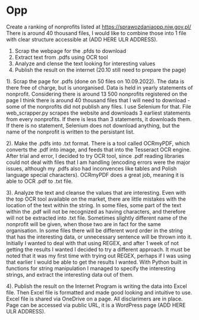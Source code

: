 # Opp
Create a ranking of nonprofits listed at https://sprawozdaniaopp.niw.gov.pl/
There is around 40 thousand files, I would like to combine those into 1 file with clear structure accessible at (ADD HERE ULR ADDRESS). 

1. Scrap the webpage for the .pfds to download
2. Extract text from .pdfs using OCR tool
3. Analyze and clense the text looking for interesting values
4. Publish the result on the internet (20.10 still need to prepare the page)

1). Scrap the page for .pdfs (done on 50 files on 10.09.2022). The data is there free of charge, but is unorganised. Data is held in yearly statements of nonprofit. Considering there is around 13 500 nonprofits registered on the page I think there is around 40 thousand files that I will need to download - some of the nonprofits did not publish any files.
I use Selenium for that. File web_scrapper.py scrapes the website and downloads 3 earliest statements from every nonprofits. If there is less than 3 statements, it downloads them. If there is no statement, Selenium does not download anything, but the name of the nonprofit is written to the persistant list.

2). Make the .pdfs into .txt format.
There is a tool called OCRmyPDF, which converts the .pdf into image, and feeds that into the Tesseract OCR engine. After trial and error, I decided to try OCR tool, since .pdf reading libraries could not deal with files that I am handling (encoding errors were the major issues, although my .pdfs also had inconvences like tables and Polish language special characters). OCRmyPDF does a great job, meaning it is able to OCR .pdf to .txt file.

3). Analyze the text and cleanse the values that are interesting.
Even with the top OCR tool available on the market, there are little mistakes with the location of the text within the string. In some files, some part of the text within the .pdf will not be recognized as having characters, and therefore will not be extracted into .txt file. Sometimes slightly different name of the nonprofit will be given, when those two are in fact for the same organisation. In some files there will be different word order in the string that has the interesting data, or unnecessary sentence will be thrown into it.
Initially I wanted to deal with that using REGEX, and after 1 week of not getting the results I wanted I decided to try a different approach. It must be noted that it was my first time with trying out REGEX, perhaps if I was using that earlier I would be able to get the results I wanted. With Python built in functions for string manipulation I managed to specify the interesting strings, and extract the interesting data out of them. 

4). Publish the result on the Internet
Program is writing the data into Excel file. Then Excel file is formatted and made good looking and intuitive to use. Excel file is shared via OneDrive on a page. All disclarimers are in place. Page can be accessed via public URL, it is a WordPress page (ADD HERE ULR ADDRESS).
